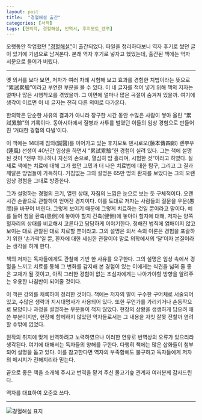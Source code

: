 ```yaml
---
layout: post
title:  "경혈해설 출간"
categories: [서적]
tags: [한의학, 경혈해설, 번역서, 후지모토_렌푸]
---
```


오랫동안 작업했던 ["경혈해설"](https://www.aladin.co.kr/shop/wproduct.aspx?ItemId=237913565)이 출간되었다. 파일을 정리하다보니 역자 후기로 썼던 글이 있기에 기념으로 남겨본다. 본래 역자 후기로 넣자고 했었는데, 출간된 책에는 역자 서문으로 들어가 버렸다. 

***

옛 의서를 보다 보면, 저자가 여러 차례 시험해 보고 효과를 경험한 치법이라는 뜻으로 “累試累驗”이라고 부연한 부분을 볼 수 있다. 이 네 글자를 적어 넣기 위해 책의 저자는 얼마나 많은 시행착오를 겪었을까. 그 이면에 얼마나 많은 곡절이 숨겨져 있을까. 여기에 생각이 이르면 이 네 글자는 전혀 다른 의미로 다가온다. 

한의학은 단순한 사유의 결과가 아니라 장구한 시간 동안 수많은 사람이 쌓아 올린 “累試累驗”의 기록이다. 동아시아에서 질병과 사투를 벌였던 이들의 임상 경험으로 만들어진 ‘거대한 경험의 다발’이다. 

이 책에는 14대째 침의(鍼醫)를 이어가고 있는 후지모토 덴시로오(藤本傳四郞) 렌뿌우(蓮風) 선생이 40년간 임상을 하면서 “累試累驗”한 경험이 실려 있다. 그는 책에 설명된 것이 “전부 하나하나 자신의 손으로, 열심히 땀 흘리며, 시험한 것”이라고 하였다. 실제로 책에는 치료에 대해 그가 했던 고민과 더 나은 치료법에 대한 탐구, 그리고 그 결과 깨달은 방법들이 가득하다. 거침없는 그의 설명은 65만 명의 환자를 보았다는 그의 오랜 임상 경험을 그대로 방증한다. 

그가 설명하는 경혈의 크기, 열린 상태, 자침의 느낌은 눈으로 보는 듯 구체적이다. 오랜 시간 손끝으로 관찰하여 얻어진 경지이다. 이를 토대로 저자는 사람들의 질문을 우문(愚問)을 바꾸어 버린다. 그렇게 보이기 때문에 그렇게 치료하는 것일 뿐이라고 말이다. 예를 들어 침을 환측(患側)에 놓아야 할지 건측(健側)에 놓아야 할지에 대해, 저자는 양쪽 혈자리의 상태를 비교해서 고른다고 담담하게 이야기한다. 정해진 법칙에 얽매이지 않고 보이는 대로 관찰된 대로 치료할 뿐이라고. 그의 설명은 의서 속의 이론은 경험을 포괄하기 위한 ‘손가락’일 뿐, 환자에 대한 세심한 관찰이야 말로 의학에서의 ‘달’이자 본질이라는 생각을 하게 한다. 

책의 저자는 독자들에게도 관찰에 기반 한 사유를 요구한다. 그의 설명은 임상 속에서 경혈을 느끼고 치료를 통해 그 변화를 감지해 본 경험이 있는 이에게는 식견을 넓혀 줄 좋은 교재가 될 것이고, 아직 그러한 경험이 없는 초심자에게는 나아가야할 방향을 알려주는 유용한 나침반이 되어줄 것이다. 

이 책은 강의를 채록하여 정리한 것이다. 책에는 저자의 말이 구수한 구어체로 서술되어 있고, 수많은 생략과 지시대명사가 사용되어 있다. 또한 무언가를 가리키거나 손동작으로 모양이나 과정을 설명하는 부분들이 적지 않았다. 현장의 상황을 생생하게 담으려 애쓴 부분이지만, 현장에 함께하지 않았던 역자들로서는 그 내용을 자칫 잘못 전할까 염려할 수밖에 없었다. 

원작의 취지에 맞게 번역하려고 노력하였으나 이러한 연유로 번역상의 오류가 있으리라 생각된다. 여기에 대해서는 독자들의 양해를 구한다. 다행히 책에는 많은 삽화들이 첨부되어 설명을 돕고 있다. 이를 참고한다면 역자의 부족함에도 불구하고 독자들에게 저자의 메시지가 전해지리라 믿는다.

끝으로 좋은 책을 소개해 주시고 번역을 맡겨 주신 물고기숲 관계자 여러분께 감사드린다. 

역자를 대표하여 오준호 쓰다.

***

![경혈해설 표지]({{site.baseurl}}/ref_data/IMG/경혈해설_표지.jpg)